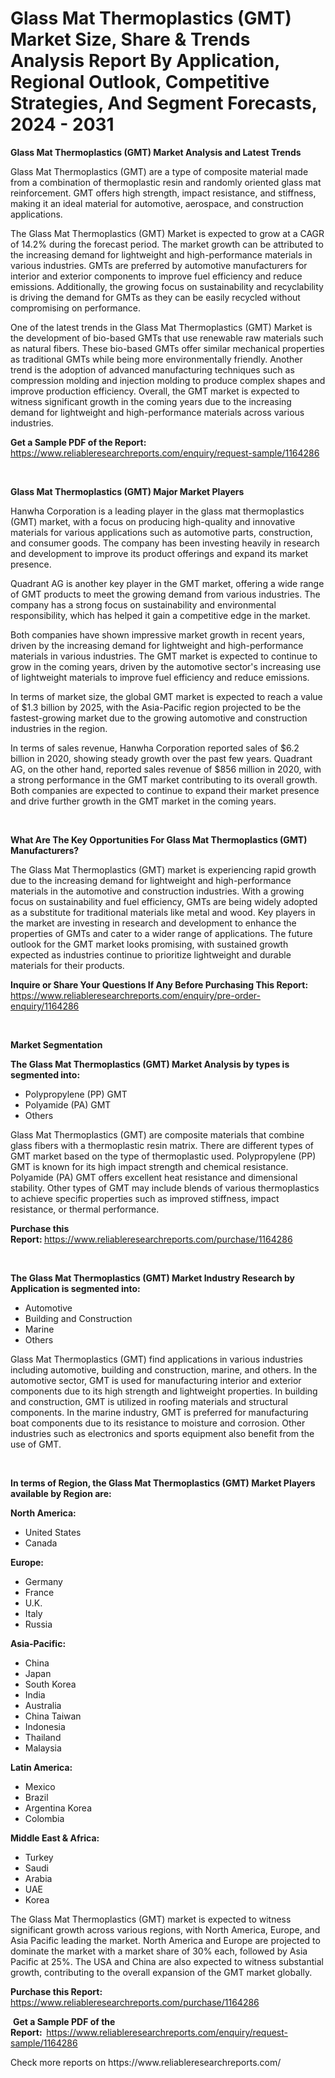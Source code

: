 <p><h1>Glass Mat Thermoplastics (GMT) Market Size, Share & Trends Analysis Report By Application, Regional Outlook, Competitive Strategies, And Segment Forecasts, 2024 - 2031</h1></p><p><strong>Glass Mat Thermoplastics (GMT) Market Analysis and Latest Trends</strong></p>
<p><p>Glass Mat Thermoplastics (GMT) are a type of composite material made from a combination of thermoplastic resin and randomly oriented glass mat reinforcement. GMT offers high strength, impact resistance, and stiffness, making it an ideal material for automotive, aerospace, and construction applications.</p><p>The Glass Mat Thermoplastics (GMT) Market is expected to grow at a CAGR of 14.2% during the forecast period. The market growth can be attributed to the increasing demand for lightweight and high-performance materials in various industries. GMTs are preferred by automotive manufacturers for interior and exterior components to improve fuel efficiency and reduce emissions. Additionally, the growing focus on sustainability and recyclability is driving the demand for GMTs as they can be easily recycled without compromising on performance.</p><p>One of the latest trends in the Glass Mat Thermoplastics (GMT) Market is the development of bio-based GMTs that use renewable raw materials such as natural fibers. These bio-based GMTs offer similar mechanical properties as traditional GMTs while being more environmentally friendly. Another trend is the adoption of advanced manufacturing techniques such as compression molding and injection molding to produce complex shapes and improve production efficiency. Overall, the GMT market is expected to witness significant growth in the coming years due to the increasing demand for lightweight and high-performance materials across various industries.</p></p>
<p><strong>Get a Sample PDF of the Report:&nbsp;</strong> <a href="https://www.reliableresearchreports.com/enquiry/request-sample/1164286">https://www.reliableresearchreports.com/enquiry/request-sample/1164286</a></p>
<p>&nbsp;</p>
<p><strong>Glass Mat Thermoplastics (GMT) Major Market Players</strong></p>
<p><p>Hanwha Corporation is a leading player in the glass mat thermoplastics (GMT) market, with a focus on producing high-quality and innovative materials for various applications such as automotive parts, construction, and consumer goods. The company has been investing heavily in research and development to improve its product offerings and expand its market presence.</p><p>Quadrant AG is another key player in the GMT market, offering a wide range of GMT products to meet the growing demand from various industries. The company has a strong focus on sustainability and environmental responsibility, which has helped it gain a competitive edge in the market.</p><p>Both companies have shown impressive market growth in recent years, driven by the increasing demand for lightweight and high-performance materials in various industries. The GMT market is expected to continue to grow in the coming years, driven by the automotive sector's increasing use of lightweight materials to improve fuel efficiency and reduce emissions.</p><p>In terms of market size, the global GMT market is expected to reach a value of $1.3 billion by 2025, with the Asia-Pacific region projected to be the fastest-growing market due to the growing automotive and construction industries in the region.</p><p>In terms of sales revenue, Hanwha Corporation reported sales of $6.2 billion in 2020, showing steady growth over the past few years. Quadrant AG, on the other hand, reported sales revenue of $856 million in 2020, with a strong performance in the GMT market contributing to its overall growth. Both companies are expected to continue to expand their market presence and drive further growth in the GMT market in the coming years.</p></p>
<p>&nbsp;</p>
<p><strong>What Are The Key Opportunities For Glass Mat Thermoplastics (GMT) Manufacturers?</strong></p>
<p><p>The Glass Mat Thermoplastics (GMT) market is experiencing rapid growth due to the increasing demand for lightweight and high-performance materials in the automotive and construction industries. With a growing focus on sustainability and fuel efficiency, GMTs are being widely adopted as a substitute for traditional materials like metal and wood. Key players in the market are investing in research and development to enhance the properties of GMTs and cater to a wider range of applications. The future outlook for the GMT market looks promising, with sustained growth expected as industries continue to prioritize lightweight and durable materials for their products.</p></p>
<p><strong>Inquire or Share Your Questions If Any Before Purchasing This Report:</strong> <a href="https://www.reliableresearchreports.com/enquiry/pre-order-enquiry/1164286">https://www.reliableresearchreports.com/enquiry/pre-order-enquiry/1164286</a></p>
<p>&nbsp;</p>
<p><strong>Market Segmentation</strong></p>
<p><strong>The Glass Mat Thermoplastics (GMT) Market Analysis by types is segmented into:</strong></p>
<p><ul><li>Polypropylene (PP) GMT</li><li>Polyamide (PA) GMT</li><li>Others</li></ul></p>
<p><p>Glass Mat Thermoplastics (GMT) are composite materials that combine glass fibers with a thermoplastic resin matrix. There are different types of GMT market based on the type of thermoplastic used. Polypropylene (PP) GMT is known for its high impact strength and chemical resistance. Polyamide (PA) GMT offers excellent heat resistance and dimensional stability. Other types of GMT may include blends of various thermoplastics to achieve specific properties such as improved stiffness, impact resistance, or thermal performance.</p></p>
<p><strong>Purchase this Report:&nbsp;</strong><a href="https://www.reliableresearchreports.com/purchase/1164286">https://www.reliableresearchreports.com/purchase/1164286</a></p>
<p>&nbsp;</p>
<p><strong>The Glass Mat Thermoplastics (GMT) Market Industry Research by Application is segmented into:</strong></p>
<p><ul><li>Automotive</li><li>Building and Construction</li><li>Marine</li><li>Others</li></ul></p>
<p><p>Glass Mat Thermoplastics (GMT) find applications in various industries including automotive, building and construction, marine, and others. In the automotive sector, GMT is used for manufacturing interior and exterior components due to its high strength and lightweight properties. In building and construction, GMT is utilized in roofing materials and structural components. In the marine industry, GMT is preferred for manufacturing boat components due to its resistance to moisture and corrosion. Other industries such as electronics and sports equipment also benefit from the use of GMT.</p></p>
<p>&nbsp;</p>
<p><strong>In terms of Region, the Glass Mat Thermoplastics (GMT) Market Players available by Region are:</strong></p>
<p>
    <p> <strong> North America: </strong>
        <ul>
            <li>United States</li>
            <li>Canada</li>
        </ul>
        </p> 
    <p> <strong> Europe: </strong>
        <ul>
            <li>Germany</li>
            <li>France</li>
            <li>U.K.</li>
            <li>Italy</li>
            <li>Russia</li>
        </ul>
        </p> 
    <p> <strong> Asia-Pacific: </strong>
        <ul>
            <li>China</li>
            <li>Japan</li>
            <li>South Korea</li>
            <li>India</li>
            <li>Australia</li>
            <li>China Taiwan</li>
            <li>Indonesia</li>
            <li>Thailand</li>
            <li>Malaysia</li>
        </ul>
        </p> 
    <p> <strong> Latin America: </strong>
        <ul>
            <li>Mexico</li>
            <li>Brazil</li>
            <li>Argentina Korea</li>
            <li>Colombia</li>
        </ul>
        </p> 
    <p> <strong> Middle East & Africa: </strong>
        <ul>
            <li>Turkey</li>
            <li>Saudi</li>
            <li>Arabia</li>
            <li>UAE</li>
            <li>Korea</li>
        </ul>
    </p>
    </p>
<p><p>The Glass Mat Thermoplastics (GMT) market is expected to witness significant growth across various regions, with North America, Europe, and Asia Pacific leading the market. North America and Europe are projected to dominate the market with a market share of 30% each, followed by Asia Pacific at 25%. The USA and China are also expected to witness substantial growth, contributing to the overall expansion of the GMT market globally.</p></p>
<p><strong>Purchase this Report: </strong><a href="https://www.reliableresearchreports.com/purchase/1164286">https://www.reliableresearchreports.com/purchase/1164286</a></p>
<p>&nbsp;<strong>Get a Sample PDF of the Report:&nbsp;&nbsp;</strong><a href="https://www.reliableresearchreports.com/enquiry/request-sample/1164286">https://www.reliableresearchreports.com/enquiry/request-sample/1164286</a></p>
<p><strong></strong></p>
<p>Check more reports on https://www.reliableresearchreports.com/</p>